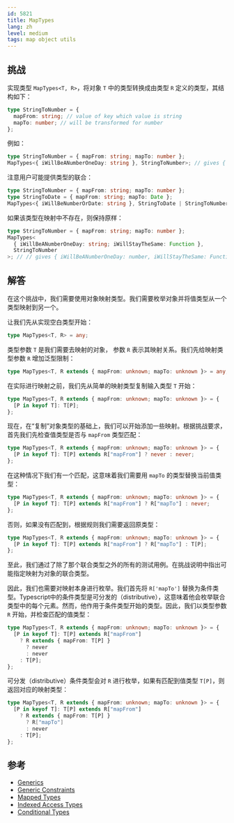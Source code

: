 ```yaml
---
id: 5821
title: MapTypes
lang: zh
level: medium
tags: map object utils
---
```


## 挑战

实现类型 `MapTypes<T, R>`，将对象 `T` 中的类型转换成由类型 `R` 定义的类型，其结构如下：

```typescript
type StringToNumber = {
  mapFrom: string; // value of key which value is string
  mapTo: number; // will be transformed for number
};
```

例如：

```typescript
type StringToNumber = { mapFrom: string; mapTo: number };
MapTypes<{ iWillBeANumberOneDay: string }, StringToNumber>; // gives { iWillBeANumberOneDay: number; }
```

注意用户可能提供类型的联合：

```typescript
type StringToNumber = { mapFrom: string; mapTo: number };
type StringToDate = { mapFrom: string; mapTo: Date };
MapTypes<{ iWillBeNumberOrDate: string }, StringToDate | StringToNumber>; // gives { iWillBeNumberOrDate: number | Date; }
```

如果该类型在映射中不存在，则保持原样：

```typescript
type StringToNumber = { mapFrom: string; mapTo: number };
MapTypes<
  { iWillBeANumberOneDay: string; iWillStayTheSame: Function },
  StringToNumber
>; // // gives { iWillBeANumberOneDay: number, iWillStayTheSame: Function }
```

## 解答

在这个挑战中，我们需要使用对象映射类型。我们需要枚举对象并将值类型从一个类型映射到另一个。

让我们先从实现空白类型开始：

```typescript
type MapTypes<T, R> = any;
```

类型参数 `T` 是我们需要去映射的对象， 参数 `R` 表示其映射关系。我们先给映射类型参数 `R` 增加泛型限制：

```typescript
type MapTypes<T, R extends { mapFrom: unknown; mapTo: unknown }> = any;
```

在实际进行映射之前，我们先从简单的映射类型复制输入类型 `T` 开始：

```typescript
type MapTypes<T, R extends { mapFrom: unknown; mapTo: unknown }> = {
  [P in keyof T]: T[P];
};
```

现在，在“复制”对象类型的基础上，我们可以开始添加一些映射。根据挑战要求，首先我们先检查值类型是否与 `mapFrom` 类型匹配：

```typescript
type MapTypes<T, R extends { mapFrom: unknown; mapTo: unknown }> = {
  [P in keyof T]: T[P] extends R["mapFrom"] ? never : never;
};
```

在这种情况下我们有一个匹配，这意味着我们需要用 `mapTo` 的类型替换当前值类型：

```typescript
type MapTypes<T, R extends { mapFrom: unknown; mapTo: unknown }> = {
  [P in keyof T]: T[P] extends R["mapFrom"] ? R["mapTo"] : never;
};
```

否则，如果没有匹配到，根据规则我们需要返回原类型：

```typescript
type MapTypes<T, R extends { mapFrom: unknown; mapTo: unknown }> = {
  [P in keyof T]: T[P] extends R["mapFrom"] ? R["mapTo"] : T[P];
};
```

至此，我们通过了除了那个联合类型之外的所有的测试用例。在挑战说明中指出可能指定映射为对象的联合类型。

因此，我们也需要对映射本身进行枚举。我们首先将 `R['mapTo']` 替换为条件类型。Typescript中的条件类型是可分发的（distributive），这意味着他会枚举联合类型中的每个元素。然而，他作用于条件类型开始的类型。因此，我们以类型参数 `R` 开始，并检查匹配的值类型：

```typescript
type MapTypes<T, R extends { mapFrom: unknown; mapTo: unknown }> = {
  [P in keyof T]: T[P] extends R["mapFrom"]
    ? R extends { mapFrom: T[P] }
      ? never
      : never
    : T[P];
};
```

可分发（distributive）条件类型会对 `R` 进行枚举，如果有匹配到值类型 `T[P]`，则返回对应的映射类型：

```typescript
type MapTypes<T, R extends { mapFrom: unknown; mapTo: unknown }> = {
  [P in keyof T]: T[P] extends R["mapFrom"]
    ? R extends { mapFrom: T[P] }
      ? R["mapTo"]
      : never
    : T[P];
};
```

## 参考

- [Generics](https://www.typescriptlang.org/docs/handbook/2/generics.html)
- [Generic Constraints](https://www.typescriptlang.org/docs/handbook/2/generics.html#generic-constraints)
- [Mapped Types](https://www.typescriptlang.org/docs/handbook/2/mapped-types.html)
- [Indexed Access Types](https://www.typescriptlang.org/docs/handbook/2/indexed-access-types.html)
- [Conditional Types](https://www.typescriptlang.org/docs/handbook/2/conditional-types.html)
